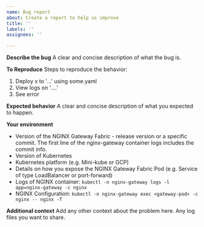 ```yaml
---
name: Bug report
about: Create a report to help us improve
title: ''
labels: ''
assignees: ''

---
```


**Describe the bug**
A clear and concise description of what the bug is.

**To Reproduce**
Steps to reproduce the behavior:
1. Deploy x to '...' using some.yaml
2. View logs on '....'
3. See error

**Expected behavior**
A clear and concise description of what you expected to happen.

**Your environment**
* Version of the NGINX Gateway Fabric - release version or a specific commit. The first line of the nginx-gateway container logs includes the commit info.
* Version of Kubernetes
* Kubernetes platform (e.g. Mini-kube or GCP)
* Details on how you expose the NGINX Gateway Fabric Pod (e.g. Service of type LoadBalancer or port-forward)
* Logs of NGINX container: `kubectl -n nginx-gateway logs -l app=nginx-gateway -c nginx`
* NGINX Configuration: `kubectl -n nginx-gateway exec <gateway-pod> -c nginx -- nginx -T`

**Additional context**
Add any other context about the problem here. Any log files you want to share.
